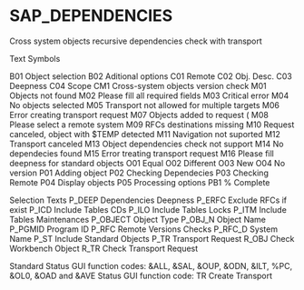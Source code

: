 # SAP_DEPENDENCIES
Cross system objects recursive dependencies check with transport

Text Symbols

B01  Object selection
B02  Aditional options
C01  Remote
C02  Obj. Desc.
C03  Deepness
C04  Scope
CM1  Cross-system objects version check
M01  Objects not found
M02  Please fill all required fields
M03  Critical error
M04  No objects selected
M05  Transport not allowed for multiple targets
M06  Error creating transport request
M07  Objects added to request (
M08  Please select a remote system
M09  RFCs destinations missing
M10  Request canceled, object with $TEMP detected
M11  Navigation not suported
M12  Transport canceled
M13  Object dependencies check not support
M14  No dependecies found
M15  Error treating transport request
M16  Please fill deepness for standard objects
O01  Equal
O02  Different
O03  New
O04  No version
P01  Adding object
P02  Checking Dependecies
P03  Checking Remote
P04  Display objects
P05  Processing options
PB1  % Complete

Selection Texts
P_DEEP    Dependencies Deepness
P_ERFC    Exclude RFCs if exist
P_ICD     Include Tables CDs
P_ILO     Include Tables Locks
P_ITM     Include Tables Maintenances
P_OBJECT  Object Type
P_OBJ_N   Object Name
P_PGMID   Program ID
P_RFC     Remote Versions Checks
P_RFC_D   System Name
P_ST      Include Standard Objects
P_TR      Transport Request
R_OBJ     Check Workbench Object
R_TR      Check Transport Request

Standard Status GUI function codes: &ALL, &SAL, &OUP, &ODN, &ILT, %PC, &OL0, &OAD and &AVE
Status GUI function code: TR Create Transport
